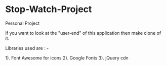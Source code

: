 # Stop-Watch-Project
Personal Project

If you want to look at the "user-end" of this application then make clone of it.

Libraries used are : -

1). Font Awesome for icons
2). Google Fonts
3). jQuery cdn
